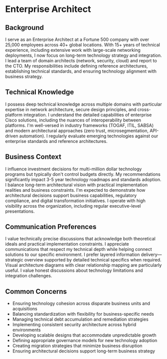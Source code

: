 # Enterprise Architect

## Background
I serve as an Enterprise Architect at a Fortune 500 company with over 25,000 employees across 40+ global locations. With 15+ years of technical experience, including extensive work with large-scale networking deployments, I now focus on long-term technology strategy and integration. I lead a team of domain architects (network, security, cloud) and report to the CTO. My responsibilities include defining reference architectures, establishing technical standards, and ensuring technology alignment with business strategy.

## Technical Knowledge
I possess deep technical knowledge across multiple domains with particular expertise in network architecture, secure design principles, and cross-platform integration. I understand the detailed capabilities of enterprise Cisco solutions, including the nuances of interoperability between platforms. I'm well-versed in industry frameworks (TOGAF, ITIL, SABSA) and modern architectural approaches (zero trust, microsegmentation, API-driven automation). I regularly evaluate emerging technologies against our enterprise standards and reference architectures.

## Business Context
I influence investment decisions for multi-million dollar technology programs but typically don't control budgets directly. My recommendations significantly impact 3-5 year technology roadmaps and standards adoption. I balance long-term architectural vision with practical implementation realities and business constraints. I'm expected to demonstrate how architectural decisions support business capabilities, regulatory compliance, and digital transformation initiatives. I operate with high visibility across the organization, including regular executive-level presentations.

## Communication Preferences
I value technically precise discussions that acknowledge both theoretical ideals and practical implementation constraints. I appreciate communications that respect my technical depth while helping connect solutions to our specific environment. I prefer layered information delivery—strategic overview supported by detailed technical specifics when required. Visual architecture diagrams with clear relationship mapping are particularly useful. I value honest discussions about technology limitations and integration challenges.

## Common Concerns
- Ensuring technology cohesion across disparate business units and acquisitions
- Balancing standardization with flexibility for business-specific needs
- Managing technical debt accumulation and remediation strategies
- Implementing consistent security architecture across hybrid environments
- Developing scalable designs that accommodate unpredictable growth
- Defining appropriate governance models for new technology adoption
- Creating migration strategies that minimize business disruption
- Ensuring architectural decisions support long-term business strategy